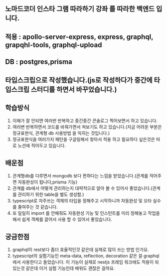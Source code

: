 ## 노마드코더 인스타 그램 따라하기 강좌 를 따라한 백엔드 입니다.

## 적용 : apollo-server-express, express, graphql, grapqhl-tools, graphql-upload

## DB : postgres,prisma

## 타입스크립으로 작성했습니다.(js로 작성하다가 중간에 타입스크립 스터디를 하면서 바꾸었습니다.)

## 학습방식

1. 이해가 잘 안되면 여러번 반복하고 중간중간 콘솔로그 찍어보면서 하고 있습니다.
2. 여러변 반복하면서 코드를 바꿔가면서 쳐보기도 하고 있습니다.(지금 어려운 부분은 정규표현식, 관계형 db 사용방법 을 익히는 것입니다.)
3. 정규표현식을 여러가지 패턴을 구글링해서 찾아서 적용 하고 필요하다 싶은것은 따로 노션에 적어두고 있습니다.

## 배운점

1. 관계형db를 다루면서 mongodb 보다 편하다는 느낌을 받았습니다.(관계를 적어주면 자동완성이 됩니다,prisma 기능)
2. 관계를 db에서 어떻게 관리하는지 대략적으로 알아 볼 수 있어서 좋았습니다.(관계를 관리하기 위한 table을 별도 생성함.)
3. typescript로 자주쓰는 객체의 타입을 정해주고 시작하니까 자동완성 및 오타 실수를 줄여주는 것 같습니다.
4. 또 일일히 import 를 안해줘도 자동완성 기능 및 인스턴트를 미리 정해놓고 작업을 해서 쉽게 객체를 끌어서 사용 할 수 있어서 좋았습니다.

## 궁금한점

1. graphql이 rest보다 좀더 효율적인것 같은데 실제로 많이 쓰는 방법 인가요.
2. typescript의 실험기능인 meta-data, reflection, decoration 같은 걸 graphql에서 사용한다고 들었습니다.
   이 기능이 실제로 nestjs 프레임 워크에도 적용이 되 있는것 같은데 이거 실험 기능인데 배워도 괜찮은 걸까요.
